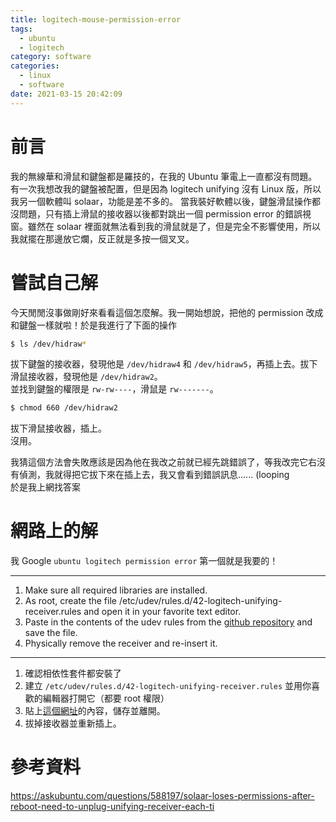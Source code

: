 ```yaml
---
title: logitech-mouse-permission-error
tags:
  - ubuntu
  - logitech
category: software
categories:
  - linux
  - software
date: 2021-03-15 20:42:09
---
```


# 前言
我的無線華和滑鼠和鍵盤都是羅技的，在我的 Ubuntu 筆電上一直都沒有問題。有一次我想改我的鍵盤被配置，但是因為 logitech unifying 沒有 Linux 版，所以我另一個軟體叫 solaar，功能是差不多的。
當我裝好軟體以後，鍵盤滑鼠操作都沒問題，只有插上滑鼠的接收器以後都對跳出一個 permission error 的錯誤視窗。雖然在 solaar 裡面就無法看到我的滑鼠就是了，但是完全不影響使用，所以我就擺在那邊放它爛，反正就是多按一個叉叉。

# 嘗試自己解
今天閒閒沒事做剛好來看看這個怎麼解。我一開始想說，把他的 permission 改成和鍵盤一樣就啦！於是我進行了下面的操作
```bash
$ ls /dev/hidraw*
```
拔下鍵盤的接收器，發現他是 `/dev/hidraw4` 和 `/dev/hidraw5`，再插上去。拔下滑鼠接收器，發現他是 `/dev/hidraw2`。  
並找到鍵盤的權限是 `rw-rw----`，滑鼠是 `rw-------`。  
```bash
$ chmod 660 /dev/hidraw2
```
拔下滑鼠接收器，插上。  
沒用。

我猜這個方法會失敗應該是因為他在我改之前就已經先跳錯誤了，等我改完它右沒有偵測，我就得把它拔下來在插上去，我又會看到錯誤訊息...... (looping  
於是我上網找答案

# 網路上的解
我 Google `ubuntu logitech permission error` 第一個就是我要的！

---

1. Make sure all required libraries are installed.
2. As root, create the file /etc/udev/rules.d/42-logitech-unifying-receiver.rules and open it in your favorite text editor.
3. Paste in the contents of the udev rules from the [github repository](https://raw.githubusercontent.com/pwr/Solaar/master/rules.d/42-logitech-unify-permissions.rules) and save the file.
4. Physically remove the receiver and re-insert it.

---

1. 確認相依性套件都安裝了
2. 建立 `/etc/udev/rules.d/42-logitech-unifying-receiver.rules` 並用你喜歡的編輯器打開它（都要 root 權限）
3. 貼上[這個網址](https://raw.githubusercontent.com/pwr/Solaar/master/rules.d/42-logitech-unify-permissions.rules)的內容，儲存並離開。
4. 拔掉接收器並重新插上。

# 參考資料
https://askubuntu.com/questions/588197/solaar-loses-permissions-after-reboot-need-to-unplug-unifying-receiver-each-ti
